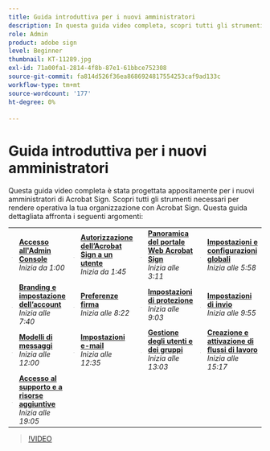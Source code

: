```yaml
---
title: Guida introduttiva per i nuovi amministratori
description: In questa guida video completa, scopri tutti gli strumenti necessari per rendere operativa la tua organizzazione con Acrobat Sign
role: Admin
product: adobe sign
level: Beginner
thumbnail: KT-11289.jpg
exl-id: 71a00fa1-2814-4f8b-87e1-61bbce752308
source-git-commit: fa814d526f36ea8686924817554253caf9ad133c
workflow-type: tm+mt
source-wordcount: '177'
ht-degree: 0%

---
```


# Guida introduttiva per i nuovi amministratori

Questa guida video completa è stata progettata appositamente per i nuovi amministratori di Acrobat Sign. Scopri tutti gli strumenti necessari per rendere operativa la tua organizzazione con Acrobat Sign. Questa guida dettagliata affronta i seguenti argomenti:

<table style="table-layout:auto">
<tr>
  <td>
    <a href="https://video.tv.adobe.com/v/343565/?autoplay=true&t=60">
      <img alt="Avanzamento rapido dell’immagine" src="../assets/Stepforward_18.png" />
    </a>
  </td>
  <td>
     <a href="https://video.tv.adobe.com/v/343565/?autoplay=true&t=60"><strong>Accesso all'Admin Console</strong></a>
         <br>
        <em>Inizia da 1:00</em>
    </td>
    <td>
    <a href="https://video.tv.adobe.com/v/343565/?autoplay=true&t=105">
      <img alt="Avanzamento rapido dell’immagine" src="../assets/Stepforward_18.png" />
    </a>
  </td>
  <td>
     <a href="https://video.tv.adobe.com/v/343565/?autoplay=true&t=105"><strong>Autorizzazione dell’Acrobat Sign a un utente</strong></a>
        <br>
        <em>Inizia da 1:45</em>
    </td>
    <td>
    <a href="https://video.tv.adobe.com/v/343565/?autoplay=true&t=191">
      <img alt="Avanzamento rapido dell’immagine" src="../assets/Stepforward_18.png" />
    </a>
  </td>
  <td>
     <a href="https://video.tv.adobe.com/v/343565/?autoplay=true&t=191"><strong>Panoramica del portale Web Acrobat Sign</strong></a>
        <br>
        <em>Inizia alle 3:11</em>
    </td>
    <td>
    <a href="https://video.tv.adobe.com/v/343565/?autoplay=true&t=358">
      <img alt="Avanzamento rapido dell’immagine" src="../assets/Stepforward_18.png" />
    </a>
  </td>
  <td>
     <a href="https://video.tv.adobe.com/v/343565/?autoplay=true&t=358"><strong>Impostazioni e configurazioni globali</strong></a>
        <br>
        <em>Inizia alle 5:58</em>
    </td>
  </tr>
  <tr>
    <td>
    <a href="https://video.tv.adobe.com/v/343565/?autoplay=true&t=460">
      <img alt="Avanzamento rapido dell’immagine" src="../assets/Stepforward_18.png" />
    </a>
  </td>
  <td>
     <a href="https://video.tv.adobe.com/v/343565/?autoplay=true&t=460"><strong>Branding e impostazione dell’account</strong></a>
         <br>
        <em>Inizia alle 7:40</em>
    </td>
    <td>
    <a href="https://video.tv.adobe.com/v/343565/?autoplay=true&t=502">
      <img alt="Avanzamento rapido dell’immagine" src="../assets/Stepforward_18.png" />
    </a>
  </td>
  <td>
     <a href="https://video.tv.adobe.com/v/343565/?autoplay=true&t=502"><strong>Preferenze firma</strong></a>
        <br>
        <em>Inizia alle 8:22</em>
    </td>
    <td>
    <a href="https://video.tv.adobe.com/v/343565/?autoplay=true&t=543">
      <img alt="Avanzamento rapido dell’immagine" src="../assets/Stepforward_18.png" />
    </a>
  </td>
  <td>
     <a href="https://video.tv.adobe.com/v/343565/?autoplay=true&t=543"><strong>Impostazioni di protezione</strong></a>
        <br>
        <em>Inizia alle 9:03</em>
    </td>
    <td>
    <a href="https://video.tv.adobe.com/v/343565/?autoplay=true&t=595">
      <img alt="Avanzamento rapido dell’immagine" src="../assets/Stepforward_18.png" />
    </a>
  </td>
  <td>
     <a href="https://video.tv.adobe.com/v/343565/?autoplay=true&t=595"><strong>Impostazioni di invio</strong></a>
        <br>
        <em>Inizia alle 9:55</em>
    </td>
  </tr>
  <tr>
    <td>
    <a href="https://video.tv.adobe.com/v/343565/?autoplay=true&t=720">
      <img alt="Avanzamento rapido dell’immagine" src="../assets/Stepforward_18.png" />
    </a>
  </td>
  <td>
     <a href="https://video.tv.adobe.com/v/343565/?autoplay=true&t=720"><strong>Modelli di messaggi</strong></a>
         <br>
        <em>Inizia alle 12:00</em>
    </td>
    <td>
    <a href="https://video.tv.adobe.com/v/343565/?autoplay=true&t=755">
      <img alt="Avanzamento rapido dell’immagine" src="../assets/Stepforward_18.png" />
    </a>
  </td>
  <td>
     <a href="https://video.tv.adobe.com/v/343565/?autoplay=true&t=755"><strong>Impostazioni e-mail</strong></a>
        <br>
        <em>Inizia alle 12:35</em>
    </td>
    <td>
    <a href="https://video.tv.adobe.com/v/343565/?autoplay=true&t=783">
      <img alt="Avanzamento rapido dell’immagine" src="../assets/Stepforward_18.png" />
    </a>
  </td>
  <td>
     <a href="https://video.tv.adobe.com/v/343565/?autoplay=true&t=783"><strong>Gestione degli utenti e dei gruppi</strong></a>
        <br>
        <em>Inizia alle 13:03</em>
    </td>
    <td>
    <a href="https://video.tv.adobe.com/v/343565/?autoplay=true&t=917">
      <img alt="Avanzamento rapido dell’immagine" src="../assets/Stepforward_18.png" />
    </a>
  </td>
  <td>
     <a href="https://video.tv.adobe.com/v/343565/?autoplay=true&t=917"><strong>Creazione e attivazione di flussi di lavoro</strong></a>
        <br>
        <em>Inizia alle 15:17</em>
  </td>
</tr>
<tr>
  <td>
     <a href="https://video.tv.adobe.com/v/343565/?autoplay=true&t=1145">
      <img alt="Avanzamento rapido dell’immagine" src="../assets/Stepforward_18.png" />
    </a>
    </td>
    <td>
     <a href="https://video.tv.adobe.com/v/343565/?autoplay=true&t=1145"><strong>Accesso al supporto e a risorse aggiuntive</strong></a>
        <br>
        <em>Inizia alle 19:05</em>
    </td>
  </tr>
  </table>

>[!VIDEO](https://video.tv.adobe.com/v/343565?hidetitle=true)
